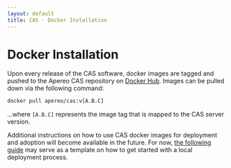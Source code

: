 ```yaml
---
layout: default
title: CAS - Docker Installation
---
```


# Docker Installation
Upon every release of the CAS software, docker images are tagged and pushed
to the Apereo CAS repository on [Docker Hub](https://hub.docker.com/r/apereo/cas/).
Images can be pulled down via the following command:

```xml
docker pull apereo/cas:v[A.B.C]
```

...where `[A.B.C]` represents the image tag that is mapped to the CAS server version.

Additional instructions on how to use CAS docker images for deployment
and adoption will become available in the future. For now, [the following
guide](https://github.com/apereo/cas/tree/dockerized-caswebapp)
may serve as a template on how to get started with a local deployment
process.
